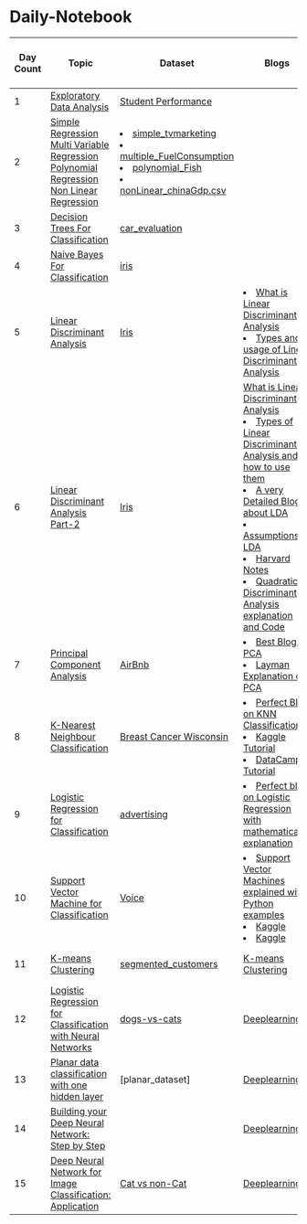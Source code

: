 # Daily-Notebook
|Day Count|Topic                          |Dataset                                                                                                                                                                                                                                                                                                                                                                                                                                                                                                                                                                                                                                                                                                                                                                                                                                                                                                                                                                                                                                                                                                                                                                                                                                                                                                                                                                                                                         |Blogs                                                                                                                                                                          |Youtube                                                                                                                                                                  |Number Of Hours Spent|
|---------|-------------------------------|--------------------------------------------------------------------------------------------------------------------------------------------------------------------------------------------------------------------------------------------------------------------------------------------------------------------------------------------------------------------------------------------------------------------------------------------------------------------------------------------------------------------------------------------------------------------------------------------------------------------------------------------------------------------------------------------------------------------------------------------------------------------------------------------------------------------------------------------------------------------------------------------------------------------------------------------------------------------------------------------------------------------------------------------------------------------------------------------------------------------------------------------------------------------------------------------------------------------------------------------------------------------------------------------------------------------------------------------------------------------------------------------------------------------------------|-------------------------------------------------------------------------------------------------------------------------------------------------------------------------------|-------------------------------------------------------------------------------------------------------------------------------------------------------------------------|---------------------|
|1        |[Exploratory Data Analysis](https://github.com/unKNOWN-G/Daily-Notebook/blob/main/Day-1/Exploratory%20Data%20Analysis.ipynb)|[Student Performance](https://www.kaggle.com/datasets/larsen0966/student-performance-data-set/download)                                                                                                                                                                                                                                                                                                                                                                                                                                                                                                                                                                                                                                                                                                                                                                                                                                                                                                                                                                                                                                                                                                                                                                                                                                                                                                                         |                                                                                                                                                                               |                                                                                                                                                                         |10                   |
|2        |[Simple Regression Multi Variable Regression Polynomial Regression Non Linear Regression](https://github.com/unKNOWN-G/Daily-Notebook/blob/main/Day-2/Regression.ipynb)|<li>[simple_tvmarketing](https://github.com/unKNOWN-G/Daily-Notebook/tree/main/Day-2/Dataset/Regression#:~:text=last%20month-,simple_tvmarketing.csv,-Day%2D2%3A%20Regression)</li><li>[multiple_FuelConsumption](https://github.com/unKNOWN-G/Daily-Notebook/tree/main/Day-2/Dataset/Regression#:~:text=multiple_FuelConsumption.csv)</li> <li>[polynomial_Fish](https://github.com/unKNOWN-G/Daily-Notebook/tree/main/Day-2/Dataset/Regression#:~:text=last%20month-,polynomial_Fish.csv,-Day%2D2%3A%20Regression)</li> <li>[nonLinear_chinaGdp.csv](https://github.com/unKNOWN-G/Daily-Notebook/tree/main/Day-2/Dataset/Regression#:~:text=nonLinear_chinaGdp.csv)</li>                                                                                                                                                                                                                                                                                                                                                                                                                                                                                                                                                                                                                                                                                                                                             |                                                                                                                                                                               |                                                                                                                                                                         |3                    |
|3        |[Decision Trees For Classification](https://github.com/unKNOWN-G/Daily-Notebook/blob/main/Day-3/Decision%20Tree%20Classification.ipynb)|[car_evaluation](https://github.com/unKNOWN-G/Daily-Notebook/tree/main/Day-3/Dataset/Classification#:~:text=decision_car_evaluation.csv)                                                                                                                                                                                                                                                                                                                                                                                                                                                                                                                                                                                                                                                                                                                                                                                                                                                                                                                                                                                                                                                                                                                                                                                                                                                                                        |                                                                                                                                                                               |                                                                                                                                                                         |3                    |
|4        |[Naive Bayes For Classification](https://github.com/unKNOWN-G/Daily-Notebook/blob/main/Day-4/Naive%20Bayes%20Classifier.ipynb)|[iris](https://github.com/unKNOWN-G/Daily-Notebook/blob/main/Day-4/Dataset/Classification/Iris.csv)                                                                                                                                                                                                                                                                                                                                                                                                                                                                                                                                                                                                                                                                                                                                                                                                                                                                                                                                                                                                                                                                                                                                                                                                                                                                                                                               |                                                                                                                                                                               |                                                                                                                                                                         |3                    |
|5        |[Linear Discriminant Analysis](https://github.com/unKNOWN-G/Daily-Notebook/blob/main/Day-5/Linear%20Discriminant%20Analysis%20(LDA)%20%20Part-1.ipynb)|[Iris](https://github.com/unKNOWN-G/Daily-Notebook/blob/main/Day-5/Dataset/Classification/Iris.csv)                                                                                                                                                                                                                                                                                                                                                                                                                                                                                                                                                                                                                                                                                                                                                                                                                                                                                                                                                                                                                                                                                                                                                                                                                                                                                                                             |<li> [What is Linear Discriminant Analysis](https://www.geeksforgeeks.org/ml-linear-discriminant-analysis/) </li> <li> [Types and usage of Linear Discriminant Analysis](https://towardsdatascience.com/linear-discriminant-analysis-explained-f88be6c1e00b#:~:text=Linear%20and%20quadratic%20discriminant%20analysis) </li>|                                                                                                                                                                         |3                    |
|6        |[Linear Discriminant Analysis Part-2](https://github.com/unKNOWN-G/Daily-Notebook/blob/main/Day-6/Linear%20Discriminant%20Analysis%20(LDA)%20%20Part-2.ipynb)|[Iris](https://github.com/unKNOWN-G/Daily-Notebook/blob/main/Day-6/Dataset/Classification/Iris.csv)                                                                                                                                                                                                                                                                                                                                                                                                                                                                                                                                                                                                                                                                                                                                                                                                                                                                                                                                                                                                                                                                                                                                                                                                                                                                                                                             |[What is Linear Discriminant Analysis](https://www.geeksforgeeks.org/ml-linear-discriminant-analysis/) <li> [Types of Linear Discriminant Analysis and how to use them](https://towardsdatascience.com/linear-discriminant-analysis-explained-f88be6c1e00b#:~:text=Linear%20and%20quadratic%20discriminant%20analysis) </li> <li> [A very Detailed Blog about LDA](https://www.knowledgehut.com/blog/data-science/linear-discriminant-analysis-for-machine-learning) </li> <li> [Assumptions of LDA](https://www.knowledgehut.com/blog/data-science/linear-discriminant-analysis-for-machine-learning#:~:text=The%20assumptions%20made,the%20same%20variance.) </li> <li> [Harvard Notes](https://harvard-iacs.github.io/2018-CS109A/lectures/lecture-14/presentation/lecture14_discriminant_analysis.pdf) </li> <li> [Quadratic Discriminant Analysis explanation and Code](https://towardsdatascience.com/quadratic-discriminant-analysis-ae55d8a8148a) </li> |[Linear Discriminant Analysis](https://www.youtube.com/watch?v=azXCzI57Yfc)                                                                                               |2                    |
|7        |[Principal Component Analysis](https://github.com/unKNOWN-G/Daily-Notebook/blob/main/Day-7/Principal%20Component%20Analysis%20(PCA).ipynb)|[AirBnb](https://github.com/unKNOWN-G/Daily-Notebook/blob/main/Day-7/Dataset/Dimension_Reduction/airbnb.csv)                                                                                                                                                                                                                                                                                                                                                                                                                                                                                                                                                                                                                                                                                                                                                                                                                                                                                                                                                                                                                                                                                                                                                                                                                                                                                                                    |<li> [Best Blog on PCA](https://towardsdatascience.com/a-one-stop-shop-for-principal-component-analysis-5582fb7e0a9c) </li> <li> [Layman Explanation of PCA](https://stats.stackexchange.com/questions/2691/making-sense-of-principal-component-analysis-eigenvectors-eigenvalues) </li>|[What is PCA](https://www.youtube.com/watch?v=FgakZw6K1QQ)                                                                                                               |2                    |
|8        |[K-Nearest Neighbour Classification](https://github.com/unKNOWN-G/Daily-Notebook/blob/main/Day-8/KNN%20Classification.ipynb)|[Breast Cancer Wisconsin](https://github.com/unKNOWN-G/Daily-Notebook/blob/main/Day-8/Dataset/Classification/breastCancerWisconsin.csv)                                                                                                                                                                                                                                                                                                                                                                                                                                                                                                                                                                                                                                                                                                                                                                                                                                                                                                                                                                                                                                                                                                                                                                                                                                                                                         |<li> [Perfect Blog on KNN Classification](https://towardsdatascience.com/getting-acquainted-with-k-nearest-neighbors-ba0a9ecf354f) </li> <li> [Kaggle Tutorial](https://www.kaggle.com/code/prashant111/knn-classifier-tutorial/notebook) </li> <li> [DataCamp Tutorial](https://www.datacamp.com/tutorial/k-nearest-neighbor-classification-scikit-learn) </li>|[What is KNN Classification](https://www.youtube.com/watch?v=HVXime0nQeI)                                                                                                |2                    |
|9        |[Logistic Regression for Classification](https://github.com/unKNOWN-G/Daily-Notebook/blob/main/Day-9/Logistic%20Regression.ipynb)|[advertising](https://github.com/unKNOWN-G/Daily-Notebook/blob/main/Day-9/Dataset/Classification/advertising.csv)                                                                                                                                                                                                                                                                                                                                                                                                                                                                                                                                                                                                                                                                                                                                                                                                                                                                                                                                                                                                                                                                                                                                                                                                                                                                                                               |<li> [Perfect blog on Logistic Regression with mathematical explanation](https://towardsdatascience.com/logistic-regression-detailed-overview-46c4da4303bc) </li>                     |[What is Logistic Regression](https://www.youtube.com/watch?v=vN5cNN2-HWE)                                                                                               |2                    |
|10       |[Support Vector Machine for Classification](https://github.com/unKNOWN-G/Daily-Notebook/blob/main/Day-10/Support%20Vector%20Classifier%20(SVM).ipynb)|[Voice](https://github.com/unKNOWN-G/Daily-Notebook/blob/main/Day-10/Dataset/Classification/voice.csv)                                                                                                                                                                                                                                                                                                                                                                                                                                                                                                                                                                                                                                                                                                                                                                                                                                                                                                                                                                                                                                                                                                                                                                                                                                                                                                                          |<li> [Support Vector Machines explained with Python examples](https://towardsdatascience.com/support-vector-machines-explained-with-python-examples-cb65e8172c85) </li> <li> [Kaggle](https://www.kaggle.com/code/prashant111/svm-classifier-tutorial/notebook) </li> <li> [Kaggle](https://www.kaggle.com/code/nirajvermafcb/support-vector-machine-detail-analysis)|<li> [Part-1](https://www.youtube.com/watch?v=efR1C6CvhmE) </li> <li> [Part-2](https://www.youtube.com/watch?v=Toet3EiSFcM) </li> <li> [Part-3](https://www.youtube.com/watch?v=Qc5IyLW_hns) </li>|2                    |
|11       |[K-means Clustering](https://github.com/unKNOWN-G/Daily-Notebook/blob/main/Day-11/K-means%20Clustering.ipynb)|[segmented_customers](https://github.com/unKNOWN-G/Daily-Notebook/blob/main/Day-11/Dataset/Clustering/segmented_customers.csv)                                                                                                                                                                                                                                                                                                                                                                                                                                                                                                                                                                                                                                                                                                                                                                                                                                                                                                                                                                                                                                                                                                                                                                                                                                                                                                  |[K-means Clustering]( https://statquest.gumroad.com/l/wvtmc)                                                                                                                   |[StatQuest: K-means clustering](https://youtu.be/4b5d3muPQmA)                                                                                                            |2                    |
|12       |[Logistic Regression for Classification with Neural Networks](https://github.com/unKNOWN-G/Daily-Notebook/blob/main/Day-12/Logistic%20Regression%20with%20a%20Neural%20Network%20Mindset.ipynb)|[dogs-vs-cats](https://www.kaggle.com/competitions/dogs-vs-cats/data#:~:text=get_app-,Download,-All)                                                                                                                                                                                                                                                                                                                                                                                                                                                                                                                                                                                                                                                                                                                                                                                                                                                                                                                                                                                                                                                                                                                                                                                                                                                                                                                            |[Deeplearning.ai](https://community.deeplearning.ai/t/dls-course-1-lecture-notes/11862)                                                                                        |[Coursera](https://in.coursera.org/learn/neural-networks-deep-learning/)                                                                                                 |2                    |
|13       |[Planar data classification with one hidden layer](https://github.com/unKNOWN-G/Daily-Notebook/blob/main/Day-13/Planar_data_classification_with_one_hidden_layer.ipynb)|[planar_dataset]                                                                                                                                                                                                                                                                                                                                                                                                                                                                                                                                                                                                                                                                                                                                                                                                                                                                                                                                                                                                                                                                                                                                                                                                                                                                                                                                                                                                                |[Deeplearning.ai](https://community.deeplearning.ai/uploads/short-url/oX89NdmWTEbvVGhuLmkRUtIQ00y.pdf)                                                                         |[Coursera](https://in.coursera.org/learn/neural-networks-deep-learning/)                                                                                                 |2                    |
|14       |[Building your Deep Neural Network: Step by Step](https://github.com/unKNOWN-G/Daily-Notebook/blob/main/Day-14/Building_your_Deep_Neural_Network_Step_by_Step.ipynb)|                                                                                                                                                                                                                                                                                                                                                                                                                                                                                                                                                                                                                                                                                                                                                                                                                                                                                                                                                                                                                                                                                                                                                                                                                                                                                                                                                                                                                                |[Deeplearning.ai](https://community.deeplearning.ai/uploads/short-url/89tSibHAcuXwW3ZFBpsnt6Yyquh.pdf)                                                                         |[Coursera](https://in.coursera.org/learn/neural-networks-deep-learning/)                                                                                                 |2                    |
|15       |[Deep Neural Network for Image Classification: Application](https://github.com/unKNOWN-G/Daily-Notebook/blob/main/Day-15/Deep%20Neural%20Network%20-%20Application.ipynb)|[Cat vs non-Cat](https://www.kaggle.com/code/mruanova/04-deep-neural-network-application-cat-vs-non-cat/data#:~:text=Notebook-,Data,-Logs)                                                                                                                                                                                                                                                                                                                                                                                                                                                                                                                                                                                                                                                                                                                                                                                                                                                                                                                                                                                                                                                                                                                                                                                                                                                                                      |[Deeplearning.ai](https://community.deeplearning.ai/t/dls-course-1-lecture-notes/11862)                                                                                        |[Coursera](https://in.coursera.org/learn/neural-networks-deep-learning/)                                                                                                 |1                    |
